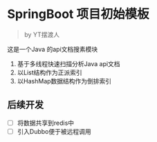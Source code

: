 # SpringBoot 项目初始模板

> by YT摆渡人

这是一个Java 的api文档搜素模块
1. 基于多线程快速扫描分析Java api文档
2. 以List结构作为正派索引
3. 以HashMap数据结构作为倒排索引

## 后续开发
- [ ] 将数据共享到redis中
- [ ] 引入Dubbo便于被远程调用